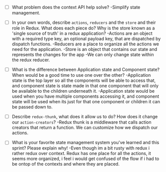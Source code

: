- [ ] What problem does the context API help solve?
  -Simplify state management.

- [ ] In your own words, describe `actions`, `reducers` and the `store` and their role in Redux. What does each piece do? Why is the store known as a 'single source of truth' in a redux application?
  -Actions are an object with a required type key, an optional payload key, that are dispatched by dispatch functions.
	-Reducers are a place to organize all the actions we need for the application.
	-Store is an object that contains our state and represents the changes for the app
	-We can only change state within the redux reducer.

- [ ] What is the difference between Application state and Component state? When would be a good time to use one over the other?
  -Application state is the top layer so all the components will be able to access that, and component state is state made in that one component that will only be available to the children underneath it.
	-Application state would be used when you have multiple components accessing it, and component state will be used when its just for that one component or children it can be passed down to.

- [ ] Describe `redux-thunk`, what does it allow us to do? How does it change our `action-creators`?
  -Redux thunk is a middleware that calls action creators that return a function. We can customize how we dispatch our actions.

- [ ] What is your favorite state management system you've learned and this sprint? Please explain why!
  -Even though im a bit rusty with redux i rather redux over context. Redux has one place for all the actions, it seems more organized, i feel i would get confused of the flow if i had to be ontop of the contexts and where they are placed.